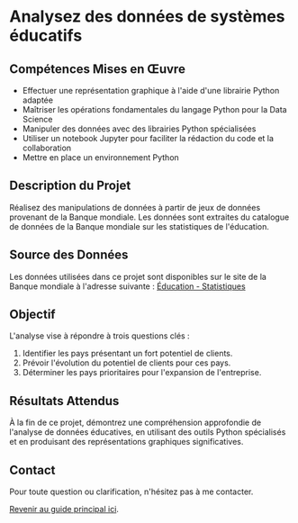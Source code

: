 # Analysez des données de systèmes éducatifs

## Compétences Mises en Œuvre
- Effectuer une représentation graphique à l'aide d'une librairie Python adaptée
- Maîtriser les opérations fondamentales du langage Python pour la Data Science
- Manipuler des données avec des librairies Python spécialisées
- Utiliser un notebook Jupyter pour faciliter la rédaction du code et la collaboration
- Mettre en place un environnement Python

## Description du Projet
Réalisez des manipulations de données à partir de jeux de données provenant de la Banque mondiale. Les données sont extraites du catalogue de données de la Banque mondiale sur les statistiques de l'éducation.

## Source des Données
Les données utilisées dans ce projet sont disponibles sur le site de la Banque mondiale à l'adresse suivante : [Éducation - Statistiques](https://datacatalog.worldbank.org/dataset/education-statistics)

## Objectif
L'analyse vise à répondre à trois questions clés :
1. Identifier les pays présentant un fort potentiel de clients.
2. Prévoir l'évolution du potentiel de clients pour ces pays.
3. Déterminer les pays prioritaires pour l'expansion de l'entreprise.

## Résultats Attendus
À la fin de ce projet, démontrez une compréhension approfondie de l'analyse de données éducatives, en utilisant des outils Python spécialisés et en produisant des représentations graphiques significatives.

## Contact
Pour toute question ou clarification, n'hésitez pas à me contacter.

[Revenir au guide principal ici](DataScience-Projects/README.md).
